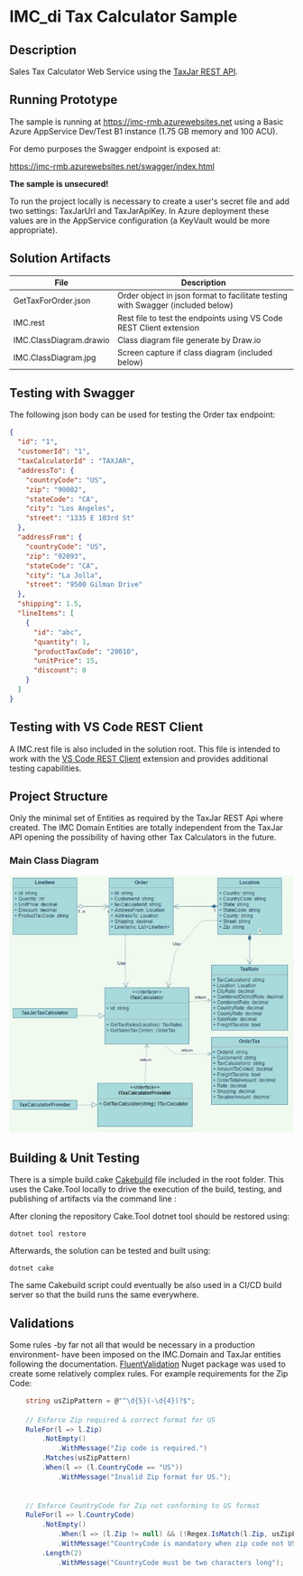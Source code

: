 # IMC_di Tax Calculator Sample

## Description

Sales Tax Calculator Web Service using the [TaxJar REST API](https://developers.taxjar.com/api/reference).

## Running Prototype

The sample is running at https://imc-rmb.azurewebsites.net
using a Basic Azure AppService Dev/Test B1 instance (1.75 GB memory and 100 ACU).

For demo purposes the Swagger endpoint is exposed at:

https://imc-rmb.azurewebsites.net/swagger/index.html

**The sample is unsecured!**

To run the project locally is necessary to create a user's secret file and add two settings: TaxJarUrl and TaxJarApiKey. In Azure deployment these values are in the AppService configuration (a KeyVault would be more appropriate).

## Solution Artifacts

|File|Description|
|-|-|
|GetTaxForOrder.json|Order object in json format to facilitate testing with Swagger (included below)|
|IMC.rest|Rest file to test the endpoints using VS Code REST Client extension|
|IMC.ClassDiagram.drawio|Class diagram file generate by Draw.io|
|IMC.ClassDiagram.jpg|Screen capture if class diagram (included below)|

## Testing with Swagger

The following json body can be used for testing the Order tax endpoint:

``` json
{
  "id": "1",
  "customerId": "1",
  "taxCalculatorId" : "TAXJAR",
  "addressTo": {
    "countryCode": "US",
    "zip": "90002",
    "stateCode": "CA",
    "city": "Los Angeles",
    "street": "1335 E 103rd St"
  },
  "addressFrom": {
    "countryCode": "US",
    "zip": "92093",
    "stateCode": "CA",
    "city": "La Jolla",
    "street": "9500 Gilman Drive"
  },
  "shipping": 1.5,
  "lineItems": [
    {
      "id": "abc",
      "quantity": 1,
      "productTaxCode": "20010",
      "unitPrice": 15,
      "discount": 0
    }
  ]
}
```

## Testing with VS Code REST Client

A IMC.rest file is also included in the solution root. This file is intended to work with the [VS Code REST Client](https://marketplace.visualstudio.com/items?itemName=humao.rest-client) extension and provides additional testing capabilities.

## Project Structure

Only the minimal set of Entities as required by the TaxJar REST Api where created. The IMC Domain Entities are totally independent from the TaxJar API opening the possibility of having other Tax Calculators in the future. 

### Main Class Diagram

![Class Diagram](IMC.ClassDiagram.jpg)

## Building & Unit Testing

There is a simple build.cake [Cakebuild](https://cakebuild.net/) file included in the root folder. This uses the Cake.Tool locally to drive the execution of the build, testing, and publishing of artifacts via the command line
:    

After cloning the repository Cake.Tool dotnet tool should be restored using:

```
dotnet tool restore
```

Afterwards, the solution can be tested and built using:

``` text
dotnet cake
```

The same Cakebuild script could eventually be also used in a CI/CD build server so that the build runs the same everywhere. 

## Validations

Some rules -by far not all that would be necessary in a production environment- have been imposed on the IMC.Domain and TaxJar entities following the documentation. [FluentValidation](https://www.nuget.org/packages/FluentValidation/) Nuget package was used to create some relatively complex rules. For example requirements for the Zip Code:

``` C#
    string usZipPattern = @"^\d{5}(-\d{4})?$";

    // Enforce Zip required & correct format for US
    RuleFor(l => l.Zip)
        .NotEmpty()
            .WithMessage("Zip code is required.")
        .Matches(usZipPattern)
        .When(l => (l.CountryCode == "US"))
            .WithMessage("Invalid Zip format for US.");


    // Enforce CountryCode for Zip not conforming to US format
    RuleFor(l => l.CountryCode)
        .NotEmpty()
            .When(l => (l.Zip != null) && (!Regex.IsMatch(l.Zip, usZipPattern)))
            .WithMessage("CountryCode is mandatory when zip code not USA ")
        .Length(2)
            .WithMessage("CountryCode must be two characters long");
```


